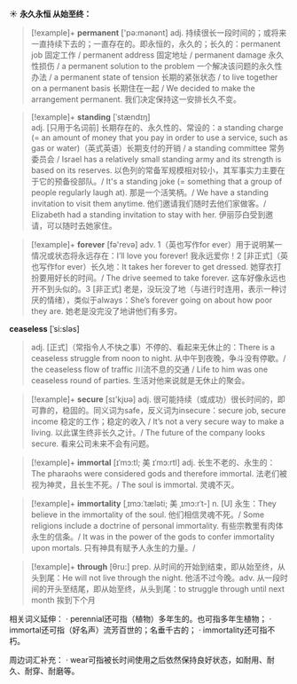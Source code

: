 ☀ <span class="category">**永久永恒 从始至终：**</span>
>[!example]+ <span class="vocabulary">**permanent**</span> ['pə:mənənt] 
> <span class="definition">adj. 持续很长一段时间的；或将来一直持续下去的；一直存在的。即永恒的，永久的；长久的：</span>permanent job 固定工作 / permanent address 固定地址 / permanent damage 永久性损伤 / a permanent solution to the problem 一个解决该问题的永久性办法 / a permanent state of tension 长期的紧张状态 / to live together on a permanent basis 长期住在一起 / We decided to make the arrangement permanent. 我们决定保持这一安排长久不变。
          
>[!example]+ <span class="vocabulary">**standing**</span> [ˈstændɪŋ]  
> <span class="definition">adj. [只用于名词前] 长期存在的、永久性的、常设的：</span>a standing charge (= an amount of money that you pay in order to use a service, such as gas or water)（英式英语）长期支付的开销 / a standing committee 常务委员会 / Israel has a relatively small standing army and its strength is based on its reserves. 以色列的常备军规模相对较小，其军事实力主要在于它的预备役部队。/ It's a standing joke (= something that a group of people regularly laugh at). 那是一个活笑柄。/ We have a standing invitation to visit them anytime. 他们邀请我们随时去他们家做客。/ Elizabeth had a standing invitation to stay with her. 伊丽莎白受到邀请，可以随时去她家住。

>[!example]+ <span class="vocabulary">**forever**</span> [fə'revə] 
> <span class="definition">adv. 1（英也写作for ever）用于说明某一情况或状态将永远存在：</span>I’ll love you forever! 我永远爱你！<span class="definition">2 [非正式]（英也写作for ever）长久地：</span>It takes her forever to get dressed. 她穿衣打扮要用好长的时间。/ The drive seemed to take forever. 这车好像永远也开不到头似的。<span class="definition">3 [非正式] 老是，没玩没了地（与进行时连用，表示一种讨厌的情绪），类似于always：</span>She’s forever going on about how poor they are. 她老是没完没了地讲他们有多穷。
 
 <span class="vocabulary">**ceaseless**</span> [ˈsi:sləs]
> <span class="definition">adj. [正式]（常指令人不快之事）不停的、看起来无休止的：</span>There is a ceaseless struggle from noon to night. 从中午到夜晚，争斗没有停歇。/ the ceaseless flow of traffic 川流不息的交通 / Life to him was one ceaseless round of parties. 生活对他来说就是无休止的聚会。
          
>[!example]+ <span class="vocabulary">**secure**</span> [sɪ'kjʊə] 
> <span class="definition">adj. 很可能持续（或成功）很长时间的，即可靠的，稳固的。同义词为safe，反义词为insecure：</span>secure job, secure income 稳定的工作；稳定的收入 / It’s not a very secure way to make a living. 以此谋生终非长久之计。/ The future of the company looks secure. 看来公司未来不会有问题。
           
>[!example]+ <span class="vocabulary">**immortal**</span> [ɪˈmɔ:tl; 美 ɪˈmɔ:rtl]
> <span class="definition">adj. 长生不老的、永生的：</span>The pharaohs were considered gods and therefore immortal. 法老们被视为神灵，且长生不死。/ The soul is immortal. 灵魂不灭。
           
>[!example]+ <span class="vocabulary">**immortality**</span> [ˌɪmɔ:ˈtæləti; 美 ˌɪmɔ:rˈt-]
> <span class="definition">n. [U] 永生：</span>They believe in the immortality of the soul. 他们相信灵魂不死。/ Some religions include a doctrine of personal immortality. 有些宗教里有肉体永生的信条。/ It was in the power of the gods to confer immortality upon mortals. 只有神具有赋予人永生的力量。/

>[!example]+ <span class="vocabulary">**through**</span> [θru:] 
> <span class="definition">prep. 从时间的开始到结束，即从始至终，从头到尾：</span>He will not live through the night. 他活不过今晚。<span class="definition">adv. 从一段时间的开头至结尾，即从始至终，从头到尾：</span>to struggle through until next month 挨到下个月

相关词义延伸：
· perennial还可指（植物）多年生的。也可指多年生植物；
· immortal还可指（好名声）流芳百世的；名垂千古的；
· immortality还可指不朽。

周边词汇补充：
· wear可指被长时间使用之后依然保持良好状态，如耐用、耐久、耐穿、耐磨等。



